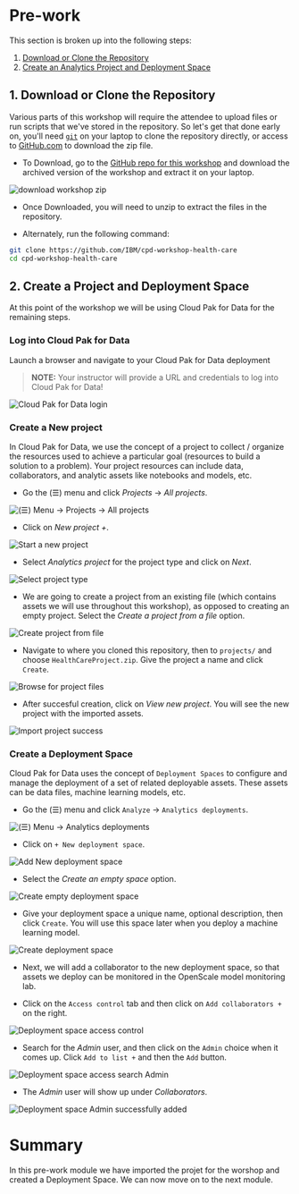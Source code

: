 # Pre-work

This section is broken up into the following steps:

1. [Download or Clone the Repository](#1-download-or-clone-the-repository)
1. [Create an Analytics Project and Deployment Space](#2-create-a-project-and-deployment-space)

## 1. Download or Clone the Repository

Various parts of this workshop will require the attendee to upload files or run scripts that we've stored in the repository. So let's get that done early on, you'll need [`git`](https://git-scm.com) on your laptop to clone the repository directly, or access to [GitHub.com](https://github.com/) to download the zip file.

* To Download, go to the [GitHub repo for this workshop](https://github.com/IBM/cpd-workshop-health-care) and download the archived version of the workshop and extract it on your laptop.

![download workshop zip](../images/pre-work/cpd-git-zip-download.png)

* Once Downloaded, you will need to unzip to extract the files in the repository.

* Alternately, run the following command:

```bash
git clone https://github.com/IBM/cpd-workshop-health-care
cd cpd-workshop-health-care
```

## 2. Create a Project and Deployment Space

At this point of the workshop we will be using Cloud Pak for Data for the remaining steps.

### Log into Cloud Pak for Data

Launch a browser and navigate to your Cloud Pak for Data deployment

> **NOTE:** Your instructor will provide a URL and credentials to log into Cloud Pak for Data!

![Cloud Pak for Data login](../images/pre-work/cpd-login.png)

### Create a New project

In Cloud Pak for Data, we use the concept of a project to collect / organize the resources used to achieve a particular goal (resources to build a solution to a problem). Your project resources can include data, collaborators, and analytic assets like notebooks and models, etc.

* Go the (☰) menu and click *Projects* -> *All projects*.

![(☰) Menu -> Projects -> All projects](../images/pre-work/cpd-projects-menu.png)

* Click on *New project +*.

![Start a new project](../images/pre-work/cpd-new-project.png)

* Select *Analytics project* for the project type and click on *Next*.

![Select project type](../images/pre-work/cpd-project-type.png)

* We are going to create a project from an existing file (which contains assets we will use throughout this workshop), as opposed to creating an empty project. Select the _*Create a project from a file*_ option.

![Create project from file](../images/pre-work/cpd-create-project-from-sample.png)

* Navigate to where you cloned this repository, then to `projects/` and choose `HealthCareProject.zip`. Give the project a name and click `Create`.

![Browse for project files](../images/pre-work/cpd-import-project.png)

* After succesful creation, click on *View new project*. You will see the new project with the imported assets.

![Import project success](../images/pre-work/cpd-import-project-success.png)

### Create a Deployment Space

Cloud Pak for Data uses the concept of `Deployment Spaces` to configure and manage the deployment of a set of related deployable assets. These assets can be data files, machine learning models, etc.

* Go the (☰) menu and click `Analyze` -> `Analytics deployments`.

![(☰) Menu -> Analytics deployments](../images/pre-work/cpd-choose-analytics-deployments.png)

* Click on `+ New deployment space`.

![Add New deployment space](../images/pre-work/cpd-add-new-deployment-space.png)

* Select the _*Create an empty space*_ option.

![Create empty deployment space](../images/pre-work/cpd-create-empty-deployment-space.png)

* Give your deployment space a unique name, optional description, then click `Create`. You will use this space later when you deploy a machine learning model.

![Create deployment space](../images/pre-work/cpd-create-deployment-space.png)

* Next, we will add a collaborator to the new deployment space, so that assets we deploy can be monitored in the OpenScale model monitoring lab.

* Click on the `Access control` tab and then click on `Add collaborators +` on the right.

![Deployment space access control](../images/pre-work/cpd-deployment-space-access-control.png)

* Search for the *Admin* user, and then click on the `Admin` choice when it comes up. Click `Add to list +` and then the `Add` button.

![Deployment space access search Admin](../images/pre-work/cpd-access-search-admin.png)

* The *Admin* user will show up under *Collaborators*.

![Deployment space Admin successfully added](../images/pre-work/cpd-collaborator-added.png)

# Summary

In this pre-work module we have imported the projet for the worshop and created a Deployment Space. We can now move on to the next module.
